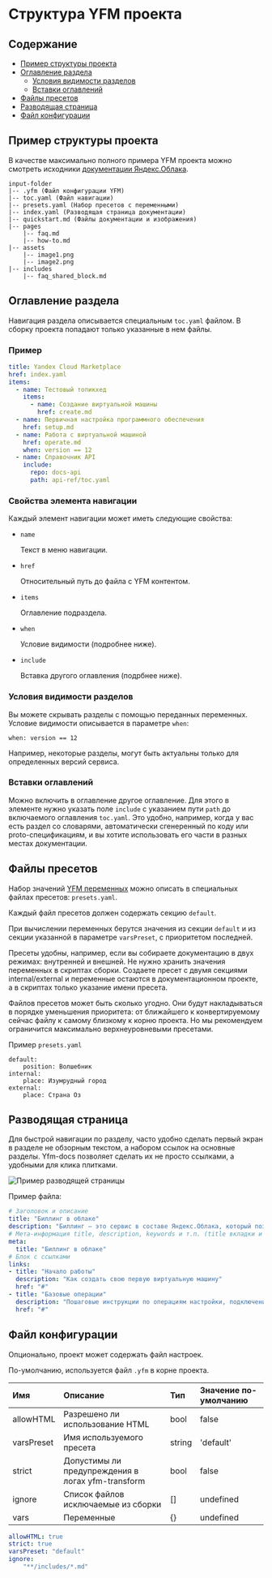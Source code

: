 # Структура YFM проекта

## Содержание

- [Пример структуры проекта](#example)
- [Оглавление раздела](#toc)
    - [Условия видимости разделов](#tocWhen)
    - [Вставки оглавлений](#tocIncludes)
- [Файлы пресетов](#presets)
- [Разводящая страница](#page)
- [Файл конфигурации](#config)

## Пример структуры проекта <a name="example"></a>

В качестве максимально полного примера YFM проекта можно смотреть исходники [документации Яндекс.Облака](https://github.com/yandex-cloud/docs).

```
input-folder
|-- .yfm (Файл конфигурации YFM)
|-- toc.yaml (Файл навигации)
|-- presets.yaml (Набор пресетов с переменными)
|-- index.yaml (Разводящая страница документации)
|-- quickstart.md (Файлы документации и изображения)
|-- pages
    |-- faq.md
    |-- how-to.md
|-- assets
    |-- image1.png
    |-- image2.png
|-- includes
    |-- faq_shared_block.md
```

## Оглавление раздела <a name="toc"></a>

Навигация раздела описывается специальным `toc.yaml` файлом. В сборку проекта попадают только указанные в нем файлы.

### Пример

```yaml
title: Yandex Cloud Marketplace
href: index.yaml
items:
  - name: Тестовый топикхед
    items:
      - name: Создание виртуальной машины
        href: create.md
  - name: Первичная настройка программного обеспечения
    href: setup.md
  - name: Работа с виртуальной машиной
    href: operate.md
    when: version == 12
  - name: Справочник API
    include:
      repo: docs-api
      path: api-ref/toc.yaml
```

### Свойства элемента навигации

Каждый элемент навигации может иметь следующие свойства:

- `name`

    Текст в меню навигации.

- `href`

    Относительный путь до файла с YFM контентом.

- `items`

    Оглавление подраздела.

- `when`

    Условие видимости (подробнее ниже).

- `include`

    Вставка другого оглавления (подрбнее ниже).

### Условия видимости разделов <a name="tocWhen"></a>

Вы можете скрывать разделы с помощью переданных переменных. Условие видимости описывается в параметре `when`:

```when: version == 12```

Например, некоторые разделы, могут быть актуальны только для определенных версий сервиса.

### Вставки оглавлений <a name="tocIncludes"></a>

Можно включить в оглавление другое оглавление. Для этого в элементе нужно указать поле `include` с указанием пути `path`
до включаемого оглавления `toc.yaml`. Это удобно, например, когда у вас есть раздел со словарями, автоматически сгенеренный
по коду или proto-спецификациям, и вы хотите использовать его части в разных местах документации.

## Файлы пресетов <a name="presets"></a>

Набор значений [YFM переменных](https://github.com/yandex-cloud/yfm-transform/blob/master/DOCS.md#vars) можно описать в
специальных файлах пресетов: `presets.yaml`.

Каждый файл пресетов должен содержать секцию `default`.

При вычислении переменных берутся значения из секции `default` и из секции указанной в параметре `varsPreset`,
с приоритетом последней.

Пресеты удобны, например, если вы собираете документацию в двух режимах: внутренней и внешней. Не нужно хранить значения
переменных в скриптах сборки. Создаете пресет с двумя секциями internal/external и переменные остаются в
документационном проекте, а в скриптах только указание имени пресета.

Файлов пресетов может быть сколько угодно. Они будут накладываться в порядке уменьшения приоритета: от ближайшего
к конвертируемому сейчас файлу к самому близкому к корню проекта. Но мы рекомендуем ограничится максимально
верхнеуровневыми пресетами.

Пример `presets.yaml`

```
default:
    position: Волшебник
internal:
    place: Изумрудный город
external:
    place: Страна Оз
```

## Разводящая страница <a name="page"></a>

Для быстрой навигации по разделу, часто удобно сделать первый экран в разделе не обзорным текстом, а набором ссылок на
основные разделы. Yfm-docs позволяет сделать их не просто ссылками, а удобными для клика плитками.

![Пример разводящей страницы](./docsAssets/landing.jpg)

Пример файла:

```yaml
# Заголовок и описание
title: "Биллинг в облаке"
description: "Биллинг — это сервис в составе Яндекс.Облака, который позволяет получать информацию о количестве потребленных ресурсов, проверять расходы денежных средств и оплачивать ресурсы. В Яндекс.Облаке вы платите только за потребленные ресурсы и только за время их фактического использования."
# Мета-информация title, description, keywords и т.п. (title вкладки и разные SEO-теги)
meta:
  title: "Биллинг в облаке"
# Блок с ссылками
links:
- title: "Начало работы"
  description: "Как создать свою первую виртуальную машину"
  href: "#"
- title: "Базовые операции"
  description: "Пошаговые инструкции по операциям настройки, подключения, изменения"
  href: "#"
```

## Файл конфигурации <a name="config"></a>

Опционально, проект может содержать файл настроек.

По-умолчанию, используется файл `.yfm` в корне проекта.

Имя | Описание | Тип | Значение по-умолчанию
:--- | :--- | :--- | :---
allowHTML | Разрешено ли использование HTML | bool | false
varsPreset | Имя используемого пресета | string | 'default'
strict | Допустимы ли предупреждения в логах yfm-transform | bool | false
ignore | Список файлов исключаемые из сборки | [] | undefined
vars | Переменные | {} | undefined

```yaml
allowHTML: true
strict: true
varsPreset: "default"
ignore:
    "**/includes/*.md"
```
